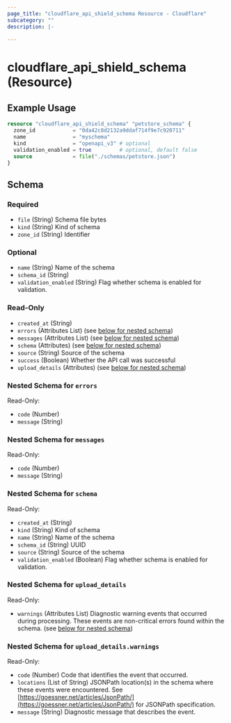 ```yaml
---
page_title: "cloudflare_api_shield_schema Resource - Cloudflare"
subcategory: ""
description: |-
  
---
```


# cloudflare_api_shield_schema (Resource)



## Example Usage

```terraform
resource "cloudflare_api_shield_schema" "petstore_schema" {
  zone_id            = "0da42c8d2132a9ddaf714f9e7c920711"
  name               = "myschema"
  kind               = "openapi_v3" # optional
  validation_enabled = true         # optional, default false
  source             = file("./schemas/petstore.json")
}
```
<!-- schema generated by tfplugindocs -->
## Schema

### Required

- `file` (String) Schema file bytes
- `kind` (String) Kind of schema
- `zone_id` (String) Identifier

### Optional

- `name` (String) Name of the schema
- `schema_id` (String)
- `validation_enabled` (String) Flag whether schema is enabled for validation.

### Read-Only

- `created_at` (String)
- `errors` (Attributes List) (see [below for nested schema](#nestedatt--errors))
- `messages` (Attributes List) (see [below for nested schema](#nestedatt--messages))
- `schema` (Attributes) (see [below for nested schema](#nestedatt--schema))
- `source` (String) Source of the schema
- `success` (Boolean) Whether the API call was successful
- `upload_details` (Attributes) (see [below for nested schema](#nestedatt--upload_details))

<a id="nestedatt--errors"></a>
### Nested Schema for `errors`

Read-Only:

- `code` (Number)
- `message` (String)


<a id="nestedatt--messages"></a>
### Nested Schema for `messages`

Read-Only:

- `code` (Number)
- `message` (String)


<a id="nestedatt--schema"></a>
### Nested Schema for `schema`

Read-Only:

- `created_at` (String)
- `kind` (String) Kind of schema
- `name` (String) Name of the schema
- `schema_id` (String) UUID
- `source` (String) Source of the schema
- `validation_enabled` (Boolean) Flag whether schema is enabled for validation.


<a id="nestedatt--upload_details"></a>
### Nested Schema for `upload_details`

Read-Only:

- `warnings` (Attributes List) Diagnostic warning events that occurred during processing. These events are non-critical errors found within the schema. (see [below for nested schema](#nestedatt--upload_details--warnings))

<a id="nestedatt--upload_details--warnings"></a>
### Nested Schema for `upload_details.warnings`

Read-Only:

- `code` (Number) Code that identifies the event that occurred.
- `locations` (List of String) JSONPath location(s) in the schema where these events were encountered.  See [https://goessner.net/articles/JsonPath/](https://goessner.net/articles/JsonPath/) for JSONPath specification.
- `message` (String) Diagnostic message that describes the event.


